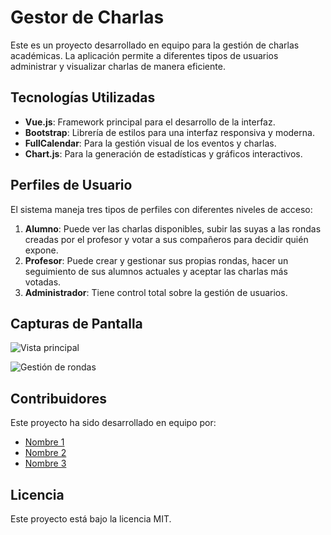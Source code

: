 # Gestor de Charlas

Este es un proyecto desarrollado en equipo para la gestión de charlas académicas. La aplicación permite a diferentes tipos de usuarios administrar y visualizar charlas de manera eficiente.

## Tecnologías Utilizadas
- **Vue.js**: Framework principal para el desarrollo de la interfaz.
- **Bootstrap**: Librería de estilos para una interfaz responsiva y moderna.
- **FullCalendar**: Para la gestión visual de los eventos y charlas.
- **Chart.js**: Para la generación de estadísticas y gráficos interactivos.

## Perfiles de Usuario
El sistema maneja tres tipos de perfiles con diferentes niveles de acceso:

1. **Alumno**: Puede ver las charlas disponibles, subir las suyas a las rondas creadas por el profesor y votar a sus compañeros para decidir quién expone.
2. **Profesor**: Puede crear y gestionar sus propias rondas, hacer un seguimiento de sus alumnos actuales y aceptar las charlas más votadas.
3. **Administrador**: Tiene control total sobre la gestión de usuarios.

## Capturas de Pantalla
![Vista principal](ruta/a/la/imagen1.png)

![Gestión de rondas](ruta/a/la/imagen2.png)

## Contribuidores
Este proyecto ha sido desarrollado en equipo por:
- [Nombre 1](https://github.com/usuario1)
- [Nombre 2](https://github.com/usuario2)
- [Nombre 3](https://github.com/usuario3)

## Licencia
Este proyecto está bajo la licencia MIT.

